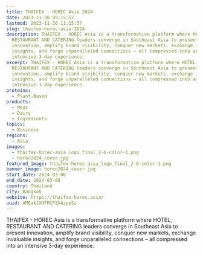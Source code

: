 ```yaml
---
title: THAIFEX - HOREC Asia 2024
date: 2023-11-30 09:15:57
lastmod: 2023-11-30 11:15:57
slug: thaifex-horec-asia-2024
description: THAIFEX - HOREC Asia is a transformative platform where HOTEL,
  RESTAURANT AND CATERING leaders converge in Southeast Asia to present
  innovation, amplify brand visibility, conquer new markets, exchange invaluable
  insights, and forge unparalleled connections – all compressed into an
  intensive 3-day experience.
excerpt: THAIFEX - HOREC Asia is a transformative platform where HOTEL,
  RESTAURANT AND CATERING leaders converge in Southeast Asia to present
  innovation, amplify brand visibility, conquer new markets, exchange invaluable
  insights, and forge unparalleled connections – all compressed into an
  intensive 3-day experience.
proteins:
  - Plant-Based
products:
  - Meat
  - Dairy
  - Ingredients
topics:
  - Business
regions:
  - Asia
images:
  - thaifex-horec-asia_logo_final_2-6-color-1.png
  - horec2024_cover.jpg
featured_image: thaifex-horec-asia_logo_final_2-6-color-1.png
banner_image: horec2024_cover.jpg
start_date: 2024-03-06
end_date: 2024-03-08
country: Thailand
city: Bangkok
website: https://thaifex-horec.asia/
uuid: AMEak1XHFRCPZkAzpySz
---
```

THAIFEX - HOREC Asia is a transformative platform where HOTEL, RESTAURANT AND CATERING leaders converge in Southeast Asia to present innovation, amplify brand visibility, conquer new markets, exchange invaluable insights, and forge unparalleled connections – all compressed into an intensive 3-day experience.